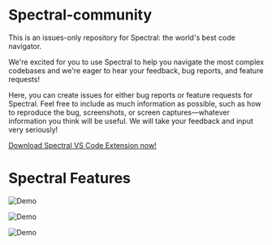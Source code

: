 # Spectral-community

This is an issues-only repository for Spectral: the world's best code navigator.

We're excited for you to use Spectral to help you navigate the most complex codebases and we're eager to hear your feedback, bug reports, and feature requests!

Here, you can create issues for either bug reports or feature requests for Spectral. Feel free to include as much information as possible, such as how to reproduce the bug, screenshots, or screen captures—whatever information you think will be useful. We will take your feedback and input very seriously!

[Download Spectral VS Code Extension now! ](https://marketplace.visualstudio.com/items?itemName=SenecaFron.spectral-beta)

# Spectral Features

![Demo](https://github.com/senecafron/SpectralGifs/blob/master/SpectralCallHierarchy.gif?raw=true)

![Demo](https://github.com/senecafron/SpectralGifs/blob/master/SpectralVariableHighlight.gif?raw=true)

![Demo](https://github.com/senecafron/SpectralGifs/blob/master/SpectralOtherimplementation.gif?raw=true)
